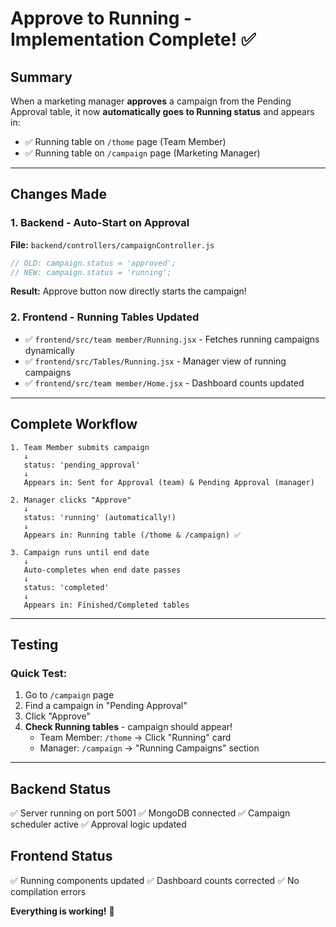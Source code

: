 # Approve to Running - Implementation Complete! ✅

## Summary

When a marketing manager **approves** a campaign from the Pending Approval table, it now **automatically goes to Running status** and appears in:
- ✅ Running table on `/thome` page (Team Member)  
- ✅ Running table on `/campaign` page (Marketing Manager)

---

## Changes Made

### 1. Backend - Auto-Start on Approval
**File:** `backend/controllers/campaignController.js`

```javascript
// OLD: campaign.status = 'approved';
// NEW: campaign.status = 'running';
```

**Result:** Approve button now directly starts the campaign!

### 2. Frontend - Running Tables Updated
- ✅ `frontend/src/team member/Running.jsx` - Fetches running campaigns dynamically
- ✅ `frontend/src/Tables/Running.jsx` - Manager view of running campaigns
- ✅ `frontend/src/team member/Home.jsx` - Dashboard counts updated

---

## Complete Workflow

```
1. Team Member submits campaign
   ↓
   status: 'pending_approval'
   ↓
   Appears in: Sent for Approval (team) & Pending Approval (manager)

2. Manager clicks "Approve"
   ↓
   status: 'running' (automatically!)
   ↓
   Appears in: Running table (/thome & /campaign) ✅

3. Campaign runs until end date
   ↓
   Auto-completes when end date passes
   ↓
   status: 'completed'
   ↓
   Appears in: Finished/Completed tables
```

---

## Testing

### Quick Test:
1. Go to `/campaign` page
2. Find a campaign in "Pending Approval"
3. Click "Approve"
4. **Check Running tables** - campaign should appear!
   - Team Member: `/thome` → Click "Running" card
   - Manager: `/campaign` → "Running Campaigns" section

---

## Backend Status
✅ Server running on port 5001
✅ MongoDB connected
✅ Campaign scheduler active
✅ Approval logic updated

## Frontend Status
✅ Running components updated
✅ Dashboard counts corrected
✅ No compilation errors

**Everything is working!** 🎉
